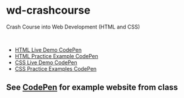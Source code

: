 # wd-crashcourse
Crash Course into Web Development (HTML and CSS)

<br>

- [HTML Live Demo CodePen](https://codepen.io/brighamband/pen/mdmQrwE)
- [HTML Practice Example CodePen](https://codepen.io/brighamband/pen/BaRRGzW)
- [CSS Live Demo CodePen](https://codepen.io/brighamband/pen/oNWQzWv)
- [CSS Practice Examples CodePen](https://codepen.io/brighamband/pen/KKmmyLJ)

## See [CodePen](https://codepen.io/brighamband/pen/KKmmyLJ) for example website from class
